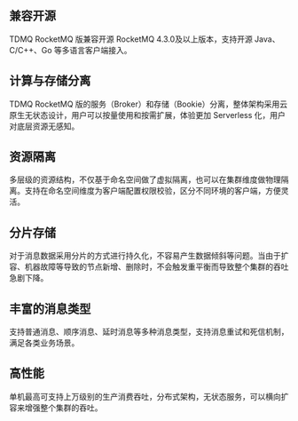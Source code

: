 ## 兼容开源

TDMQ RocketMQ 版兼容开源 RocketMQ 4.3.0及以上版本，支持开源 Java、C/C++、Go 等多语言客户端接入。

## 计算与存储分离

TDMQ RocketMQ 版的服务（Broker）和存储（Bookie）分离，整体架构采用云原生无状态设计，用户可以按量使用和按需扩展，体验更加 Serverless 化，用户对底层资源无感知。

## 资源隔离

多层级的资源结构，不仅基于命名空间做了虚拟隔离，也可以在集群维度做物理隔离。支持在命名空间维度为客户端配置权限校验，区分不同环境的客户端，方便灵活。

## 分片存储

对于消息数据采用分片的方式进行持久化，不容易产生数据倾斜等问题。当由于扩容、机器故障等导致的节点新增、删除时，不会触发重平衡而导致整个集群的吞吐急剧下降。

## 丰富的消息类型

支持普通消息、顺序消息、延时消息等多种消息类型，支持消息重试和死信机制，满足各类业务场景。

## 高性能

单机最高可支持上万级别的生产消费吞吐，分布式架构，无状态服务，可以横向扩容来增强整个集群的吞吐。

